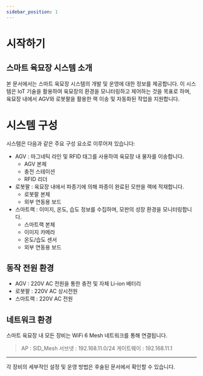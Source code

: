 ```yaml
---
sidebar_position: 1
---
```


# 시작하기


## 스마트 육묘장 시스템 소개

본 문서에서는 스마트 육묘장 시스템의 개발 및 운영에 대한 정보를 제공합니다. 이 시스템은 IoT 기술을 활용하여 육묘장의 환경을 모니터링하고 제어하는 것을 목표로 하며, 육묘장 내에서 AGV와 로봇팔을 활용한 랙 이송 및 자동화된 작업을 지원합니다. 

# 시스템 구성
시스템은 다음과 같은 주요 구성 요소로 이루어져 있습니다:
- AGV : 마그네틱 라인 및 RFID 태그를 사용하여 육묘장 내 물자를 이송합니다. 
  - AGV 본체
  - 충전 스테이션
  - RFID 리더 
- 로봇팔 : 육묘장 내에서 파종기에 의해 파종이 완료된 모판을 랙에 적재합니다. 
  - 로봇팔 본체
  - 외부 연동용 보드
- 스마트랙 : 이미지, 온도, 습도 정보를 수집하며, 모판의 성장 환경을 모니터링합니다. 
  - 스마트랙 본체
  - 이미지 카메라
  - 온도/습도 센서
  - 외부 연동용 보드

## 동작 전원 환경
 - AGV : 220V AC 전원을 통한 충전 및 자체 Li-ion 배터리 
 - 로봇팔 : 220V AC 상시전원
 - 스마트랙 : 220V AC 전원

 ## 네트워크 환경
스마트 육묘장 내 모든 장비는 WiFi 6 Mesh 네트워크를 통해 연결됩니다.
> AP : SID_Mesh
> 서브넷 : 192.168.11.0/24
> 게이트웨이 : 192.168.11.1

---
각 장비의 세부적인 설정 및 운영 방법은 후술된 문서에서 확인할 수 있습니다.

